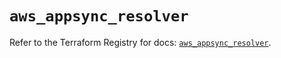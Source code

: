 # `aws_appsync_resolver`

Refer to the Terraform Registry for docs: [`aws_appsync_resolver`](https://registry.terraform.io/providers/hashicorp/aws/5.44.0/docs/resources/appsync_resolver).
